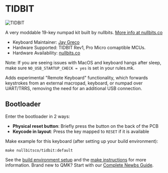 # TIDBIT

![TIDBIT](https://nullbits.co/static/img/tidbit1.jpg)

A very moddable 19-key numpad kit built by nullbits. [More info at nullbits.co](https://nullbits.co/tidbit/)

* Keyboard Maintainer: [Jay Greco](https://github.com/jaygreco)
* Hardware Supported: TIDBIT Rev1, Pro Micro comaptible MCUs.
* Hardware Availability: [nullbits.co](https://nullbits.co/)

Note: If you are seeing issues with MacOS and keyboard hangs after sleep, make sure `NO_USB_STARTUP_CHECK = yes` is set in your rules.mk.

Adds experimental "Remote Keyboard" functionality, which forwards keystrokes from an external macropad, keyboard, or numpad over UART/TRRS, removing the need for an additional USB connection.

## Bootloader

Enter the bootloader in 2 ways:

* **Physical reset button**: Briefly press the button on the back of the PCB
* **Keycode in layout**: Press the key mapped to `RESET` if it is available

Make example for this keyboard (after setting up your build environment):

    make nullbitsco/tidbit:default

See the [build environment setup](https://docs.qmk.fm/#/getting_started_build_tools) and the [make instructions](https://docs.qmk.fm/#/getting_started_make_guide) for more information. Brand new to QMK? Start with our [Complete Newbs Guide](https://docs.qmk.fm/#/newbs).
